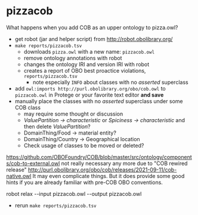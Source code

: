 # pizzacob
What happens when you add COB as an upper ontology to pizza.owl?

- get robot (jar and helper script) from http://robot.obolibrary.org/
- `make reports/pizzacob.tsv` 
    - downloads `pizza.owl` with a new name: `pizzacob.owl`
    - remove ontology annotations with robot
    - changes the ontology IRI and version IRI with robot
    - creates a report of OBO best proactice violations, `reports/pizzacob.tsv`
        - note especially `INFO` about classes with no *asserted* superclass
- add `owl:imports http://purl.obolibrary.org/obo/cob.owl` to `pizzacob.owl` in Protege or your favorite text editor **and save**
- manually place the classes with no *asserted* superclass under some COB class
    - may require some thought or discussion
    - _ValuePartition -> characteristic_ or _Spiciness -> characteristic_ and then delete _ValuePartition_?
    - DomainThing/Food -> material entity?
    - DomainThing/Country -> Geographical location
    - Check usage of classes to be moved or deleted?

https://github.com/OBOFoundry/COB/blob/master/src/ontology/components/cob-to-external.owl not really necessary any more due to "COB rewired release" http://purl.obolibrary.org/obo/cob/releases/2021-09-11/cob-native.owl  It may even complicate things. But it does provide some good hints if you are already familiar with pre-COB OBO conventions.

robot relax  --input pizzacob.owl --output pizzacob.owl

- rerun `make reports/pizzacob.tsv` 
